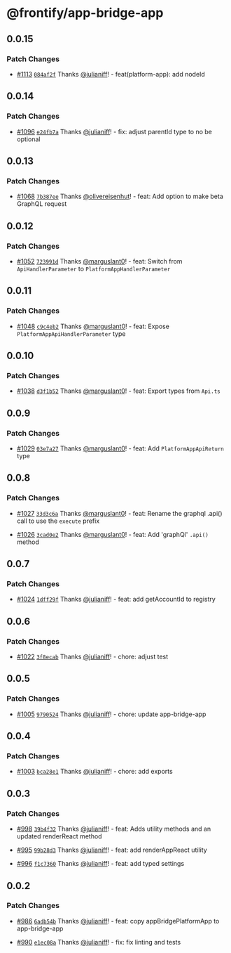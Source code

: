 # @frontify/app-bridge-app

## 0.0.15

### Patch Changes

-   [#1113](https://github.com/Frontify/brand-sdk/pull/1113) [`084af2f`](https://github.com/Frontify/brand-sdk/commit/084af2f7a7f950766c88bd6c2a6f7481687173a2) Thanks [@julianiff](https://github.com/julianiff)! - feat(platform-app): add nodeId

## 0.0.14

### Patch Changes

-   [#1096](https://github.com/Frontify/brand-sdk/pull/1096) [`e24fb7a`](https://github.com/Frontify/brand-sdk/commit/e24fb7a7cefa999decc4c8bed3941de5a35b006d) Thanks [@julianiff](https://github.com/julianiff)! - fix: adjust parentId type to no be optional

## 0.0.13

### Patch Changes

-   [#1068](https://github.com/Frontify/brand-sdk/pull/1068) [`7b387ee`](https://github.com/Frontify/brand-sdk/commit/7b387eec0552e861eb71c60af09a0b51eea21dc4) Thanks [@olivereisenhut](https://github.com/olivereisenhut)! - feat: Add option to make beta GraphQL request

## 0.0.12

### Patch Changes

-   [#1052](https://github.com/Frontify/brand-sdk/pull/1052) [`723991d`](https://github.com/Frontify/brand-sdk/commit/723991dadfb552dab0afee8267ce4cd3af8c2abf) Thanks [@marguslant0](https://github.com/marguslant0)! - feat: Switch from `ApiHandlerParameter` to `PlatformAppHandlerParameter`

## 0.0.11

### Patch Changes

-   [#1048](https://github.com/Frontify/brand-sdk/pull/1048) [`c9c4eb2`](https://github.com/Frontify/brand-sdk/commit/c9c4eb26ecbff356c6e384597b153de21073780c) Thanks [@marguslant0](https://github.com/marguslant0)! - feat: Expose `PlatformAppApiHandlerParameter` type

## 0.0.10

### Patch Changes

-   [#1038](https://github.com/Frontify/brand-sdk/pull/1038) [`d3f1b52`](https://github.com/Frontify/brand-sdk/commit/d3f1b528b361740b5bf820044cd3b54b4fb1a0a0) Thanks [@marguslant0](https://github.com/marguslant0)! - feat: Export types from `Api.ts`

## 0.0.9

### Patch Changes

-   [#1029](https://github.com/Frontify/brand-sdk/pull/1029) [`03e7a27`](https://github.com/Frontify/brand-sdk/commit/03e7a274b799bc87e1188bb343037a11a26d047f) Thanks [@marguslant0](https://github.com/marguslant0)! - feat: Add `PlatformAppApiReturn` type

## 0.0.8

### Patch Changes

-   [#1027](https://github.com/Frontify/brand-sdk/pull/1027) [`33d3c6a`](https://github.com/Frontify/brand-sdk/commit/33d3c6ac167715cc80d8e9c1149f50c5d7c007a5) Thanks [@marguslant0](https://github.com/marguslant0)! - feat: Rename the graphql .api() call to use the `execute` prefix

-   [#1026](https://github.com/Frontify/brand-sdk/pull/1026) [`3cad0e2`](https://github.com/Frontify/brand-sdk/commit/3cad0e208460c551b94508d47cbbebd9891869e6) Thanks [@marguslant0](https://github.com/marguslant0)! - feat: Add 'graphQl' `.api()` method

## 0.0.7

### Patch Changes

-   [#1024](https://github.com/Frontify/brand-sdk/pull/1024) [`1dff29f`](https://github.com/Frontify/brand-sdk/commit/1dff29f978fe2ba591bd9e3b132fed7da3d598a7) Thanks [@julianiff](https://github.com/julianiff)! - feat: add getAccountId to registry

## 0.0.6

### Patch Changes

-   [#1022](https://github.com/Frontify/brand-sdk/pull/1022) [`3f8ecab`](https://github.com/Frontify/brand-sdk/commit/3f8ecab1ac4acdd077d63a000a3ac784d81adf3d) Thanks [@julianiff](https://github.com/julianiff)! - chore: adjust test

## 0.0.5

### Patch Changes

-   [#1005](https://github.com/Frontify/brand-sdk/pull/1005) [`9790524`](https://github.com/Frontify/brand-sdk/commit/979052451ee69cbd9f60c397a30b4e5fd08fa779) Thanks [@julianiff](https://github.com/julianiff)! - chore: update app-bridge-app

## 0.0.4

### Patch Changes

-   [#1003](https://github.com/Frontify/brand-sdk/pull/1003) [`bca28e1`](https://github.com/Frontify/brand-sdk/commit/bca28e193e59e04618a1b172f7bc14790b24efe2) Thanks [@julianiff](https://github.com/julianiff)! - chore: add exports

## 0.0.3

### Patch Changes

-   [#998](https://github.com/Frontify/brand-sdk/pull/998) [`39b4f32`](https://github.com/Frontify/brand-sdk/commit/39b4f32e6b96bc5a1d39517f268e930995ab960c) Thanks [@julianiff](https://github.com/julianiff)! - feat: Adds utility methods and an updated renderReact method

-   [#995](https://github.com/Frontify/brand-sdk/pull/995) [`99b28d3`](https://github.com/Frontify/brand-sdk/commit/99b28d3baec9ff928daf8847514202f85be3e64f) Thanks [@julianiff](https://github.com/julianiff)! - feat: add renderAppReact utility

-   [#996](https://github.com/Frontify/brand-sdk/pull/996) [`f1c7360`](https://github.com/Frontify/brand-sdk/commit/f1c7360ea59e49f13170f80d6ce51dad7b30f23e) Thanks [@julianiff](https://github.com/julianiff)! - feat: add typed settings

## 0.0.2

### Patch Changes

-   [#986](https://github.com/Frontify/brand-sdk/pull/986) [`6adb54b`](https://github.com/Frontify/brand-sdk/commit/6adb54bb2a3af14a016b3d979f1c43129953b5f4) Thanks [@julianiff](https://github.com/julianiff)! - feat: copy appBridgePlatformApp to app-bridge-app

-   [#990](https://github.com/Frontify/brand-sdk/pull/990) [`e1ec08a`](https://github.com/Frontify/brand-sdk/commit/e1ec08a988950997ddc70213300639fd8f3866d9) Thanks [@julianiff](https://github.com/julianiff)! - fix: fix linting and tests
